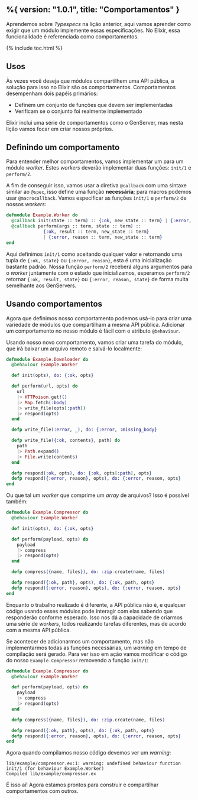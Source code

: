 %{
  version: "1.0.1",
  title: "Comportamentos"
}
---

Aprendemos sobre _Typespecs_ na lição anterior, aqui vamos aprender como exigir que um módulo implemente essas especificações. No Elixir, essa funcionalidade é referenciada como comportamentos.

{% include toc.html %}

## Usos

Às vezes você deseja que módulos compartilhem uma API pública, a solução para isso no Elixir são os comportamentos. Comportamentos desempenham dois papéis primários:

+ Definem um conjunto de funções que devem ser implementadas
+ Verificam se o conjunto foi realmente implementado

Elixir inclui uma série de comportamentos como o GenServer, mas nesta lição vamos focar em criar nossos próprios.

## Definindo um comportamento

Para entender melhor comportamentos, vamos implementar um para um módulo _worker_. Estes _workers_ deverão implementar duas funções: `init/1` e `perform/2`.

A fim de conseguir isso, vamos usar a diretiva `@callback` com uma sintaxe similar ao `@spec`, isso define uma função __necessária__; para macros podemos usar `@macrocallback`. Vamos especificar as funções `init/1` e `perform/2` de nossos _workers_:

```elixir
defmodule Example.Worker do
  @callback init(state :: term) :: {:ok, new_state :: term} | {:error, reason :: term}
  @callback perform(args :: term, state :: term) ::
              {:ok, result :: term, new_state :: term}
              | {:error, reason :: term, new_state :: term}
end
```

Aqui definimos `init/1` como aceitando qualquer valor e retornando uma tupla de `{:ok, state}` ou `{:error, reason}`, esta é uma inicialização bastante padrão. Nossa função `perform/2` receberá alguns argumentos para o _worker_ juntamente com o estado que inicializamos, esperamos `perform/2` retornar `{:ok, result, state}` ou `{:error, reason, state}` de forma muita semelhante aos GenServers.

## Usando comportamentos

Agora que definimos nosso comportamento podemos usá-lo para criar uma variedade de módulos que compartilham a mesma API pública. Adicionar um comportamento no nosso módulo é fácil com o atributo `@behaviour`.

Usando nosso novo comportamento, vamos criar uma tarefa do módulo, que irá baixar um arquivo remoto e salvá-lo localmente:

```elixir
defmodule Example.Downloader do
  @behaviour Example.Worker

  def init(opts), do: {:ok, opts}

  def perform(url, opts) do
    url
    |> HTTPoison.get!()
    |> Map.fetch(:body)
    |> write_file(opts[:path])
    |> respond(opts)
  end

  defp write_file(:error, _), do: {:error, :missing_body}

  defp write_file({:ok, contents}, path) do
    path
    |> Path.expand()
    |> File.write(contents)
  end

  defp respond(:ok, opts), do: {:ok, opts[:path], opts}
  defp respond({:error, reason}, opts), do: {:error, reason, opts}
end
```

Ou que tal um _worker_ que comprime um _array_ de arquivos? Isso é possível também:

```elixir
defmodule Example.Compressor do
  @behaviour Example.Worker

  def init(opts), do: {:ok, opts}

  def perform(payload, opts) do
    payload
    |> compress
    |> respond(opts)
  end

  defp compress({name, files}), do: :zip.create(name, files)

  defp respond({:ok, path}, opts), do: {:ok, path, opts}
  defp respond({:error, reason}, opts), do: {:error, reason, opts}
end
```

Enquanto o trabalho realizado é diferente, a API pública não é, e qualquer código usando esses módulos pode interagir com elas sabendo que responderão conforme esperado. Isso nos dá a capacidade de criarmos uma série de _workers_, todos realizando tarefas diferentes, mas de acordo com a mesma API pública.

Se acontecer de adicionarmos um comportamento, mas não implementarmos todas as funções necessárias, um _warning_ em tempo de compilação será gerado. Para ver isso em ação vamos modificar o código do nosso `Example.Compressor` removendo a função `init/1`:

```elixir
defmodule Example.Compressor do
  @behaviour Example.Worker

  def perform(payload, opts) do
    payload
    |> compress
    |> respond(opts)
  end

  defp compress({name, files}), do: :zip.create(name, files)

  defp respond({:ok, path}, opts), do: {:ok, path, opts}
  defp respond({:error, reason}, opts), do: {:error, reason, opts}
end
```

Agora quando compilamos nosso código devemos ver um _warning_:

```shell
lib/example/compressor.ex:1: warning: undefined behaviour function init/1 (for behaviour Example.Worker)
Compiled lib/example/compressor.ex
```

É isso aí! Agora estamos prontos para construir e compartilhar comportamentos com outros.
